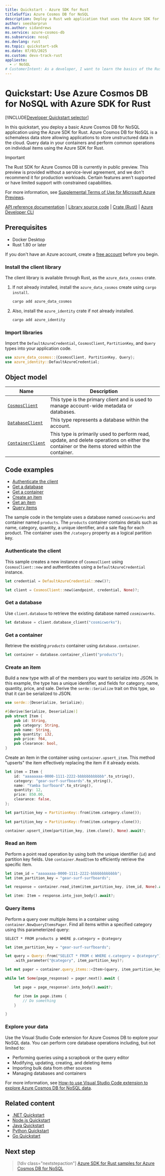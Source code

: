 ```yaml
---
title: Quickstart - Azure SDK for Rust
titleSuffix: Azure Cosmos DB for NoSQL
description: Deploy a Rust web application that uses the Azure SDK for Rust to interact with Azure Cosmos DB for NoSQL data in this quickstart.
author: seesharprun
ms.author: sidandrews
ms.service: azure-cosmos-db
ms.subservice: nosql
ms.devlang: rust
ms.topic: quickstart-sdk
ms.date: 07/03/2025
ms.custom: devx-track-rust
appliesto:
  - ✅ NoSQL
# CustomerIntent: As a developer, I want to learn the basics of the Rust library so that I can build applications with Azure Cosmos DB for NoSQL.
---
```


# Quickstart: Use Azure Cosmos DB for NoSQL with Azure SDK for Rust

[!INCLUDE[Developer Quickstart selector](includes/quickstart/dev-selector.md)]

In this quickstart, you deploy a basic Azure Cosmos DB for NoSQL application using the Azure SDK for Rust. Azure Cosmos DB for NoSQL is a schemaless data store allowing applications to store unstructured data in the cloud. Query data in your containers and perform common operations on individual items using the Azure SDK for Rust.

> [!IMPORTANT]
> The Rust SDK for Azure Cosmos DB is currently in public preview. This preview is provided without a service-level agreement, and we don't recommend it for production workloads. Certain features aren't supported or have limited support with constrained capabilities.
>
> For more information, see [Supplemental Terms of Use for Microsoft Azure Previews](https://azure.microsoft.com/support/legal/preview-supplemental-terms/).
>

[API reference documentation](https://docs.rs/azure_data_cosmos/latest/azure_data_cosmos/index.html) | [Library source code](https://github.com/Azure/azure-sdk-for-rust/tree/main/sdk/cosmos/azure_data_cosmos#readme) | [Crate (Rust)](https://docs.rs/azure_data_cosmos) | [Azure Developer CLI](/azure/developer/azure-developer-cli/overview)

## Prerequisites

- Docker Desktop
- Rust 1.80 or later

If you don't have an Azure account, create a [free account](https://azure.microsoft.com/pricing/purchase-options/azure-account?cid=msft_learn) before you begin.

### Install the client library

The client library is available through Rust, as the `azure_data_cosmos` crate.

1. If not already installed, install the `azure_data_cosmos` create using `cargo install`.

    ```bash
    cargo add azure_data_cosmos
    ```

1. Also, install the `azure_identity` crate if not already installed.

    ```bash
    cargo add azure_identity
    ```

### Import libraries

Import the `DefaultAzureCredential`, `CosmosClient`, `PartitionKey`, and `Query` types into your application code.

```rust
use azure_data_cosmos::{CosmosClient, PartitionKey, Query};
use azure_identity::DefaultAzureCredential;
```

## Object model

| Name | Description |
| --- | --- |
| [`CosmosClient`](https://docs.rs/azure_data_cosmos/latest/azure_data_cosmos/clients/struct.CosmosClient.html) | This type is the primary client and is used to manage account-wide metadata or databases. |
| [`DatabaseClient`](https://docs.rs/azure_data_cosmos/latest/azure_data_cosmos/clients/struct.DatabaseClient.html) | This type represents a database within the account. |
| [`ContainerClient`](https://docs.rs/azure_data_cosmos/latest/azure_data_cosmos/clients/struct.ContainerClient.html) | This type is primarily used to perform read, update, and delete operations on either the container or the items stored within the container. |

## Code examples

- [Authenticate the client](#authenticate-the-client)
- [Get a database](#get-a-database)
- [Get a container](#get-a-container)
- [Create an item](#create-an-item)
- [Get an item](#read-an-item)
- [Query items](#query-items)

The sample code in the template uses a database named `cosmicworks` and container named `products`. The `products` container contains details such as name, category, quantity, a unique identifier, and a sale flag for each product. The container uses the `/category` property as a logical partition key.

### Authenticate the client

This sample creates a new instance of `CosmosClient` using `CosmosClient::new` and authenticates using a `DefaultAzureCredential` instance.

```rust
let credential = DefaultAzureCredential::new()?;

let client = CosmosClient::new(&endpoint, credential, None)?;
```

### Get a database

Use `client.database` to retrieve the existing database named *`cosmicworks`*.

```rust
let database = client.database_client("cosmicworks");
```

### Get a container

Retrieve the existing *`products`* container using `database.container`.

```rust
let container = database.container_client("products");
```

### Create an item

Build a new type with all of the members you want to serialize into JSON. In this example, the type has a unique identifier, and fields for category, name, quantity, price, and sale. Derive the `serde::Serialize` trait on this type, so that it can be serialized to JSON.

```rust
use serde::{Deserialize, Serialize};

#[derive(Serialize, Deserialize)]
pub struct Item {
    pub id: String,
    pub category: String,
    pub name: String,
    pub quantity: i32,
    pub price: f64,
    pub clearance: bool,
}
```

Create an item in the container using `container.upsert_item`. This method "upserts" the item effectively replacing the item if it already exists.

```rust
let item = Item {
    id: "aaaaaaaa-0000-1111-2222-bbbbbbbbbbbb".to_string(),
    category: "gear-surf-surfboards".to_string(),
    name: "Yamba Surfboard".to_string(),
    quantity: 12,
    price: 850.00,
    clearance: false,
};

let partition_key = PartitionKey::from(item.category.clone());
        
let partition_key = PartitionKey::from(item.category.clone());

container.upsert_item(partition_key, item.clone(), None).await?;
```

### Read an item

Perform a point read operation by using both the unique identifier (`id`) and partition key fields. Use `container.ReadItem` to efficiently retrieve the specific item.

```rust
let item_id = "aaaaaaaa-0000-1111-2222-bbbbbbbbbbbb";
let item_partition_key = "gear-surf-surfboards";

let response = container.read_item(item_partition_key, item_id, None).await?;

let item: Item = response.into_json_body().await?;
```

### Query items

Perform a query over multiple items in a container using `container.NewQueryItemsPager`. Find all items within a specified category using this parameterized query:

```nosql
SELECT * FROM products p WHERE p.category = @category
```

```rust
let item_partition_key = "gear-surf-surfboards";

let query = Query::from("SELECT * FROM c WHERE c.category = @category")
    .with_parameter("@category", item_partition_key)?;

let mut pager = container.query_items::<Item>(query, item_partition_key, None)?;

while let Some(page_response) = pager.next().await {

    let page = page_response?.into_body().await?;

    for item in page.items {
        // Do something
    }

}
```

### Explore your data

Use the Visual Studio Code extension for Azure Cosmos DB to explore your NoSQL data. You can perform core database operations including, but not limited to:

- Performing queries using a scrapbook or the query editor
- Modifying, updating, creating, and deleting items
- Importing bulk data from other sources
- Managing databases and containers

For more information, see [How-to use Visual Studio Code extension to explore Azure Cosmos DB for NoSQL data](../visual-studio-code-extension.md?pivots=api-nosql).

## Related content

- [.NET Quickstart](quickstart-dotnet.md)
- [Node.js Quickstart](quickstart-nodejs.md)
- [Java Quickstart](quickstart-java.md)
- [Python Quickstart](quickstart-python.md)
- [Go Quickstart](quickstart-go.md)

## Next step

> [!div class="nextstepaction"]
> [Azure SDK for Rust samples for Azure Cosmos DB for NoSQL](https://github.com/azure-samples/azure-cosmos-rust-nosql-api-samples)
